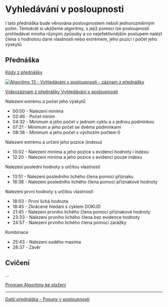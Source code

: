 # Vyhledávání v posloupnosti

I tato přednáška bude věnována posloupnostem neboli jednorozměrným polím. Tentokrát si ukážeme algoritmy, s jejíž pomocí lze posloupnosti prohledávat mnoha různými způsoby a co nejefektivnějším postupem nalézt člena s hodnotou dané vlastnosti nebo extrémem, jeho pozici i počet jeho výskytů.

## Přednáška

[Kódy z přednášky](https://github.com/PetrVobornik/prednasky/tree/master/Algoritmy/07-Vyhledavani)

[![Algoritmy 13 - Vyhledávání v posloupnosti - záznam z přednášky](https://img.youtube.com/vi/MWOXEJN7Dm0/0.jpg)](https://www.youtube.com/watch?v=MWOXEJN7Dm0&list=PLxTqV9i8bnb-BL7IhBCQ3qgXA0TRDg_JT)

[Videozáznam z přednášky Vyhledávání v posloupnosti](https://www.youtube.com/watch?v=MWOXEJN7Dm0&list=PLxTqV9i8bnb-BL7IhBCQ3qgXA0TRDg_JT)

Nalezení extrému a počet jeho výskytů
* 00:00​ - Nalezení minima
* 02:46​ - Počet minim
* 04:32​ - Minimum a jeho počet v jednom cyklu a s jednou podmínkou
* 07:21​ - Minimum a jeho počet se dvěma podmínkami
* 08:38​ - Minimum a jeho počet s výchozím počtem 0

Nalezení extrému a určení jeho pozice (indexu)
* 10:02​ - Nalezení minima a jeho pozice s evidencí hodnoty i indexu
* 12:20​ - Nalezení minima a jeho pozice s evidencí pouze indexu

Nalezení poslední hodnoty s určitou vlastností
* 13:51​ - Nalezení posledního lichého člena pomocí příznaku
* 16:36​ - Nalezení posledního lichého člena pomocí příznakové hodnoty

Nalezení první hodnoty s určitou vlastností
* 18:03​ - První lichá hodnota
* 18:45​ - Zkrácené hledání s cyklem DOKUD
* 21:45​ - Nalezení prvního lichého člena pomocí příznakové hodnoty
* 23:33​ - Nalezení prvního lichého člena bez evidence hodnoty
* 24:57​ - Nalezení prvního lichého člena pomocí zarážky

Kombinace
* 25:43​ - Nalezení sudého maxima
* 28:37​ - Závěr

## Cvičení

...

[Program Algoritmy ke stažení](https://github.com/PetrVobornik/prednasky/tree/master/Algoritmy/Program/)

---

[Další přednáška - Posuny v posloupnosti](https://github.com/PetrVobornik/prednasky/tree/master/Algoritmy/08-Posuny)

